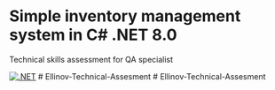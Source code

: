 # Simple inventory management system in C# .NET 8.0
Technical skills assessment for QA specialist

[![.NET](https://github.com/formidablefrank/inventory_mgmt/actions/workflows/dotnet.yml/badge.svg?branch=main)](https://github.com/formidablefrank/inventory_mgmt/actions/workflows/dotnet.yml)
#   E l l i n o v - T e c h n i c a l - A s s e s m e n t  
 #   E l l i n o v - T e c h n i c a l - A s s e s m e n t  
 